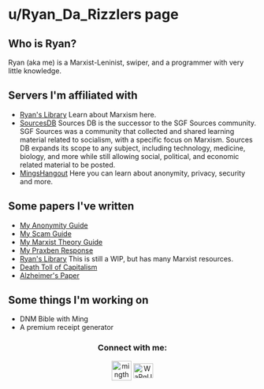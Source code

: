 # u/Ryan_Da_Rizzlers page
## Who is Ryan?
Ryan (aka me) is a Marxist-Leninist, swiper, and a programmer with very little knowledge.
## Servers I'm affiliated with
- [Ryan's Library](https://discord.gg/QuWh5kdrKa) Learn about Marxism here.
- [SourcesDB](https://discord.gg/GfVKhMRK8U) Sources DB is the successor to the SGF Sources community. SGF Sources was a community that collected and shared learning material related to socialism, with a specific focus on Marxism. Sources DB expands its scope to any subject, including technology, medicine, biology, and more while still allowing social, political, and economic related material to be posted. 
- [MingsHangout](https://discord.gg/eG87gk5bb6) Here you can learn about anonymity, privacy, security and more.
## Some papers I've written
- [My Anonymity Guide](https://rentry.org/ryanprivacy)
- [My Scam Guide](https://rentry.org/ryanonscams)
- [My Marxist Theory Guide](https://rentry.org/ryanmarxist)
- [My Praxben Response](https://docs.google.com/document/d/1PEz34Qc7uv6ovatYDDh-N7EXiVDlZXNFDfnZni5Q5QU/edit?usp=sharing)
- [Ryan's Library](https://rentry.org/ryanslibrary) This is still a WIP, but has many Marxist resources.
- [Death Toll of Capitalism](https://rentry.org/ryancapitalistdeathtoll)
- [Alzheimer's Paper](https://rentry.org/ryanalzheimerspage)
## Some things I'm working on
- DNM Bible with Ming
- A premium receipt generator
 <h3 align="center">Connect with me:</h3>
 <p align="center">
  <a href="https://www.reddit.com/user/Future_Teaching9016" target="blank"><img align="center" src="https://upload.wikimedia.org/wikipedia/en/thumb/b/bd/Reddit_Logo_Icon.svg/1200px-Reddit_Logo_Icon.svg.png" alt="mingthenoob" height="40" width="40" /></a>
  <a href="https://discord.gg/QuWh5kdrKa" target="blank"><img align="center" src="https://raw.githubusercontent.com/rahuldkjain/github-profile-readme-generator/master/src/images/icons/Social/discord.svg" alt="WaPgUY5gd4" height="30" width="40" /></a>
</p>

